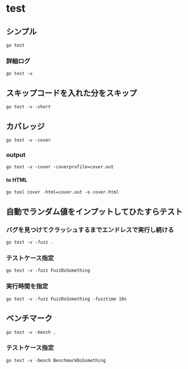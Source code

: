 # test

## シンプル

```
go test
```

### 詳細ログ

```
go test -v
```

## スキップコードを入れた分をスキップ

```
go test -v -short
```

## カバレッジ

```
go test -v -cover
```

### output

```
go test -v -cover -coverprofile=cover.out
```

#### to HTML

```
go tool cover -html=cover.out -o cover.html
```
## 自動でランダム値をインプットしてひたすらテスト

### バグを見つけてクラッシュするまでエンドレスで実行し続ける

```
go test -v -fuzz .
```

### テストケース指定

```
go test -v -fuzz FuzzDoSomething
```

### 実行時間を指定

```
go test -v -fuzz FuzzDoSomething -fuzztime 10s
```

## ベンチマーク

```
go test -v -bench .
```

### テストケース指定

```
go test -v -bench BenchmarkDoSomething
```
